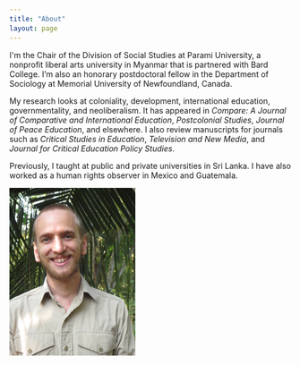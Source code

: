 ```yaml
---
title: "About"
layout: page
---
```


 I'm the Chair of the Division of Social Studies at Parami University, a nonprofit liberal arts university in Myanmar that is partnered with Bard College. I’m also an honorary postdoctoral fellow in the Department of Sociology at Memorial University of Newfoundland, Canada.

My research looks at coloniality, development, international education, governmentality, and neoliberalism. It has appeared in *Compare: A Journal of Comparative and International Education*, *Postcolonial Studies*, *Journal of Peace Education*, and elsewhere. I also review manuscripts for journals such as *Critical Studies in Education*, *Television and New Media*, and *Journal for Critical Education Policy Studies*.

Previously, I taught at public and private universities in Sri Lanka. I have also worked as a human rights observer in Mexico and Guatemala.


![DavidGolding.jpg](/assets/DavidGolding.JPG)
